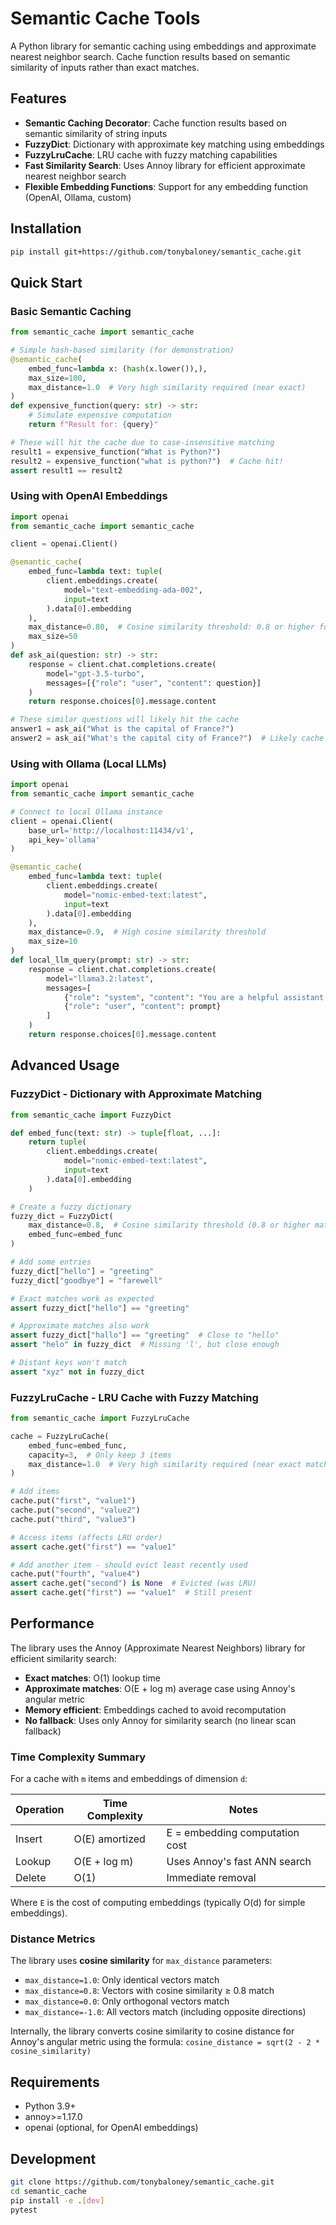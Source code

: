 # Semantic Cache Tools

A Python library for semantic caching using embeddings and approximate nearest neighbor search. Cache function results based on semantic similarity of inputs rather than exact matches.

## Features

- **Semantic Caching Decorator**: Cache function results based on semantic similarity of string inputs
- **FuzzyDict**: Dictionary with approximate key matching using embeddings
- **FuzzyLruCache**: LRU cache with fuzzy matching capabilities
- **Fast Similarity Search**: Uses Annoy library for efficient approximate nearest neighbor search
- **Flexible Embedding Functions**: Support for any embedding function (OpenAI, Ollama, custom)

## Installation

```bash
pip install git+https://github.com/tonybaloney/semantic_cache.git
```

## Quick Start

### Basic Semantic Caching

```python
from semantic_cache import semantic_cache

# Simple hash-based similarity (for demonstration)
@semantic_cache(
    embed_func=lambda x: (hash(x.lower()),),
    max_size=100,
    max_distance=1.0  # Very high similarity required (near exact)
)
def expensive_function(query: str) -> str:
    # Simulate expensive computation
    return f"Result for: {query}"

# These will hit the cache due to case-insensitive matching
result1 = expensive_function("What is Python?")
result2 = expensive_function("what is python?")  # Cache hit!
assert result1 == result2
```

### Using with OpenAI Embeddings

```python
import openai
from semantic_cache import semantic_cache

client = openai.Client()

@semantic_cache(
    embed_func=lambda text: tuple(
        client.embeddings.create(
            model="text-embedding-ada-002",
            input=text
        ).data[0].embedding
    ),
    max_distance=0.80,  # Cosine similarity threshold: 0.8 or higher for matches
    max_size=50
)
def ask_ai(question: str) -> str:
    response = client.chat.completions.create(
        model="gpt-3.5-turbo",
        messages=[{"role": "user", "content": question}]
    )
    return response.choices[0].message.content

# These similar questions will likely hit the cache
answer1 = ask_ai("What is the capital of France?")
answer2 = ask_ai("What's the capital city of France?")  # Likely cache hit
```

### Using with Ollama (Local LLMs)

```python
import openai
from semantic_cache import semantic_cache

# Connect to local Ollama instance
client = openai.Client(
    base_url='http://localhost:11434/v1',
    api_key='ollama'
)

@semantic_cache(
    embed_func=lambda text: tuple(
        client.embeddings.create(
            model="nomic-embed-text:latest",
            input=text
        ).data[0].embedding
    ),
    max_distance=0.9,  # High cosine similarity threshold
    max_size=10
)
def local_llm_query(prompt: str) -> str:
    response = client.chat.completions.create(
        model="llama3.2:latest",
        messages=[
            {"role": "system", "content": "You are a helpful assistant."},
            {"role": "user", "content": prompt}
        ]
    )
    return response.choices[0].message.content
```

## Advanced Usage

### FuzzyDict - Dictionary with Approximate Matching

```python
from semantic_cache import FuzzyDict

def embed_func(text: str) -> tuple[float, ...]:
    return tuple(
        client.embeddings.create(
            model="nomic-embed-text:latest",
            input=text
        ).data[0].embedding
    )

# Create a fuzzy dictionary
fuzzy_dict = FuzzyDict(
    max_distance=0.8,  # Cosine similarity threshold (0.8 or higher matches)
    embed_func=embed_func
)

# Add some entries
fuzzy_dict["hello"] = "greeting"
fuzzy_dict["goodbye"] = "farewell"

# Exact matches work as expected
assert fuzzy_dict["hello"] == "greeting"

# Approximate matches also work
assert fuzzy_dict["hallo"] == "greeting"  # Close to "hello"
assert "helo" in fuzzy_dict  # Missing 'l', but close enough

# Distant keys won't match
assert "xyz" not in fuzzy_dict
```

### FuzzyLruCache - LRU Cache with Fuzzy Matching

```python
from semantic_cache import FuzzyLruCache

cache = FuzzyLruCache(
    embed_func=embed_func,
    capacity=3,  # Only keep 3 items
    max_distance=1.0  # Very high similarity required (near exact matches)
)

# Add items
cache.put("first", "value1")
cache.put("second", "value2")
cache.put("third", "value3")

# Access items (affects LRU order)
assert cache.get("first") == "value1"

# Add another item - should evict least recently used
cache.put("fourth", "value4")
assert cache.get("second") is None  # Evicted (was LRU)
assert cache.get("first") == "value1"  # Still present
```

## Performance

The library uses the Annoy (Approximate Nearest Neighbors) library for efficient similarity search:

- **Exact matches**: O(1) lookup time
- **Approximate matches**: O(E + log m) average case using Annoy's angular metric
- **Memory efficient**: Embeddings cached to avoid recomputation
- **No fallback**: Uses only Annoy for similarity search (no linear scan fallback)

### Time Complexity Summary

For a cache with `m` items and embeddings of dimension `d`:

| Operation | Time Complexity | Notes |
|-----------|----------------|-------|
| Insert    | O(E) amortized | E = embedding computation cost |
| Lookup    | O(E + log m) | Uses Annoy's fast ANN search |
| Delete    | O(1) | Immediate removal |

Where `E` is the cost of computing embeddings (typically O(d) for simple embeddings).

### Distance Metrics

The library uses **cosine similarity** for `max_distance` parameters:
- `max_distance=1.0`: Only identical vectors match
- `max_distance=0.8`: Vectors with cosine similarity ≥ 0.8 match  
- `max_distance=0.0`: Only orthogonal vectors match
- `max_distance=-1.0`: All vectors match (including opposite directions)

Internally, the library converts cosine similarity to cosine distance for Annoy's angular metric using the formula: `cosine_distance = sqrt(2 - 2 * cosine_similarity)`

## Requirements

- Python 3.9+
- annoy>=1.17.0
- openai (optional, for OpenAI embeddings)

## Development

```bash
git clone https://github.com/tonybaloney/semantic_cache.git
cd semantic_cache
pip install -e .[dev]
pytest
```
